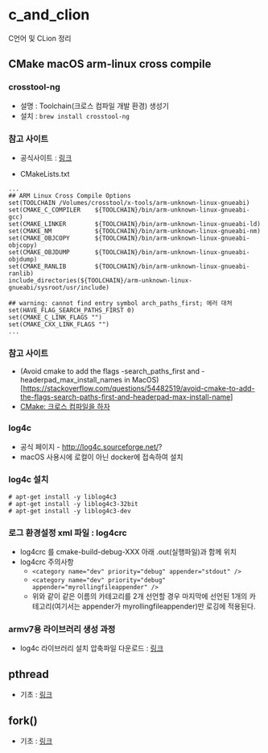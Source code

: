 # c_and_clion
C언어 및 CLion 정리

## CMake macOS arm-linux cross compile
### crosstool-ng
* 설명 : Toolchain(크로스 컴파일 개발 환경) 생성기
* 설치 : `brew install crosstool-ng`

### 

### 참고 사이트
* 공식사이트 : [링크](https://crosstool-ng.github.io/)

* CMakeLists.txt 
```text
...
## ARM Linux Cross Compile Options
set(TOOLCHAIN /Volumes/crosstool/x-tools/arm-unknown-linux-gnueabi)
set(CMAKE_C_COMPILER    ${TOOLCHAIN}/bin/arm-unknown-linux-gnueabi-gcc)
set(CMAKE_LINKER        ${TOOLCHAIN}/bin/arm-unknown-linux-gnueabi-ld)
set(CMAKE_NM            ${TOOLCHAIN}/bin/arm-unknown-linux-gnueabi-nm)
set(CMAKE_OBJCOPY       ${TOOLCHAIN}/bin/arm-unknown-linux-gnueabi-objcopy)
set(CMAKE_OBJDUMP       ${TOOLCHAIN}/bin/arm-unknown-linux-gnueabi-objdump)
set(CMAKE_RANLIB        ${TOOLCHAIN}/bin/arm-unknown-linux-gnueabi-ranlib)
include_directories(${TOOLCHAIN}/arm-unknown-linux-gnueabi/sysroot/usr/include)

## warning: cannot find entry symbol arch_paths_first; 에러 대처
set(HAVE_FLAG_SEARCH_PATHS_FIRST 0)
set(CMAKE_C_LINK_FLAGS "")
set(CMAKE_CXX_LINK_FLAGS "")
...
```
### 참고 사이트
* (Avoid cmake to add the flags -search_paths_first and -headerpad_max_install_names in MacOS)[https://stackoverflow.com/questions/54482519/avoid-cmake-to-add-the-flags-search-paths-first-and-headerpad-max-install-name]
* [CMake: 크로스 컴파일을 하자](https://codecooking.tistory.com/81)


### log4c
* 공식 페이지 - http://log4c.sourceforge.net/?
* macOS 사용시에 로컬이 아닌 docker에 접속하여 설치
### log4c 설치
```
# apt-get install -y liblog4c3
# apt-get install -y liblog4c3-32bit
# apt-get install -y liblog4c3-dev
``` 
### 로그 환경설정 xml 파일 : log4crc
* log4crc 를 cmake-build-debug-XXX 아래 .out(실행파일)과 함께 위치
* log4crc 주의사항
    - `<category name="dev" priority="debug" appender="stdout" />`
    - `<category name="dev" priority="debug" appender="myrollingfileappender" />`
    - 위와 같이 같은 이름의 카테고리를 2개 선언할 경우 마지막에 선언된 1개의 카테고리(여기서는 appender가 myrollingfileappender)만 로깅에 적용된다.
    
### armv7용 라이브러리 생성 과정
* log4c 라이브러리 설치 압축파일 다운로드 : [링크](https://sourceforge.net/projects/log4c/files/log4c/1.2.4/log4c-1.2.4.tar.gz/download?use_mirror=jaist)

## pthread
* 기초 : [링크](https://bitsoul.tistory.com/156?category=683199)

## fork()
* 기초 : [링크](https://thdev.net/176)
